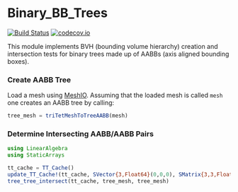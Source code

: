 # Binary_BB_Trees

[![Build Status](https://travis-ci.com/ryanelandt/Binary_BB_Trees.jl.svg?branch=master)](https://travis-ci.com/ryanelandt/Binary_BB_Trees.jl)
[![codecov.io](https://codecov.io/github/ryanelandt/Binary_BB_Trees.jl/coverage.svg?branch=master)](https://codecov.io/github/ryanelandt/Binary_BB_Trees.jl?branch=master)

This module implements BVH (bounding volume hierarchy) creation and intersection tests for binary trees made up of AABBs (axis aligned bounding boxes).



### Create AABB Tree

Load a mesh using [MeshIO](https://github.com/JuliaIO/MeshIO.jl).
Assuming that the loaded mesh is called `mesh` one creates an AABB tree by calling:
```Julia
tree_mesh = triTetMeshToTreeAABB(mesh)
```

### Determine Intersecting AABB/AABB Pairs

```Julia
using LinearAlgebra
using StaticArrays

tt_cache = TT_Cache()
update_TT_Cache!(tt_cache, SVector{3,Float64}(0,0,0), SMatrix{3,3,Float64,9}(I))
tree_tree_intersect(tt_cache, tree_mesh, tree_mesh)
```
